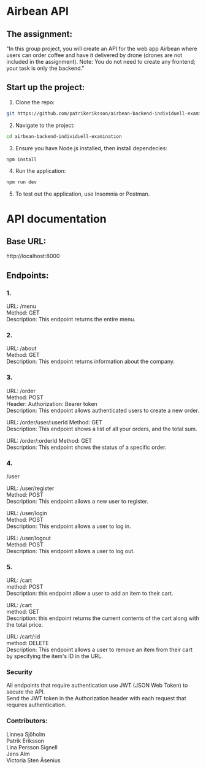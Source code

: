 # Airbean API


## The assignment:

"In this group project, you will create an API for the web app Airbean where users can order coffee and have it delivered by drone (drones are not included in the assignment). Note: You do not need to create any frontend; your task is only the backend."

## Start up the project:

1. Clone the repo:
```sh 
git https://github.com/patrikeriksson/airbean-backend-individuell-examination.git
```

2. Navigate to the project:
```sh
cd airbean-backend-individuell-examination
```

3. Ensure you have Node.js installed, then install dependecies:
```sh
npm install
```

4. Run the application:
```sh
npm run dev
```

5. To test out the application, use Insomnia or Postman.

# API documentation

## Base URL:
http://localhost:8000

## Endpoints:

### 1.
URL: /menu <br>
Method: GET <br>
Description: This endpoint returns the entire menu.


### 2.
URL: /about <br>
Method: GET <br>
Description: This endpoint returns information about the company.


### 3.
URL: /order <br>
Method: POST <br>
Header: Authorization: Bearer token <br>
Description: This endpoint allows authenticated users to create a new order.

URL: /order/user/:userId
Method: GET <br>
Description: This endpoint shows a list of all your orders, and the total sum. 

URL: /order/:orderId
Method: GET <br>
Description: This endpoint shows the status of a specific order.


### 4.
/user

URL: /user/register <br>
Method: POST <br>
Description: This endpoint allows a new user to register.

URL: /user/login <br>
Method: POST <br>
Description: This endpoint allows a user to log in.

URL: /user/logout <br>
Method: POST <br>
Description: This endpoint allows a user to log out.


### 5.
URL: /cart <br>
method: POST <br>
Description: this endpoint allow a user to add an item to their cart.

URL: /cart <br>
method: GET <br>
Description: this endpoint returns the current contents of the cart along with the total price.

URL: /cart/:id <br>
method: DELETE <br>
Description: This endpoint allows a user to remove an item from their cart by specifying the item's ID in the URL.




### Security
All endpoints that require authentication use JWT (JSON Web Token) to secure the API. <br>
Send the JWT token in the Authorization header with each request that requires authentication.


### Contributors:
Linnea Sjöholm <br>
Patrik Eriksson <br>
Lina Persson Signell <br>
Jens Alm <br>
Victoria Sten Åsenius <br>
